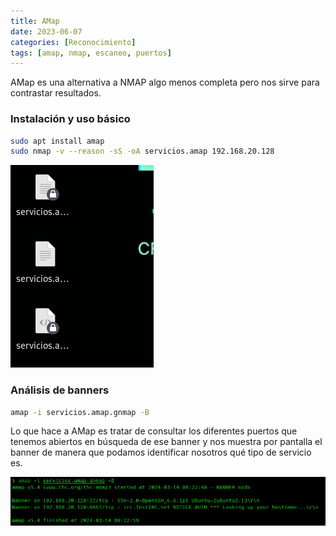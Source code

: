 ```yaml
---
title: AMap
date: 2023-06-07
categories: [Reconocimiento]
tags: [amap, nmap, escaneo, puertos]
---
```


AMap es una alternativa a NMAP algo menos completa pero nos sirve para contrastar resultados.

### Instalación y uso básico

```bash
sudo apt install amap
sudo nmap -v --reason -sS -oA servicios.amap 192.168.20.128
```

![Uso básico de AMap](/assets/img/posts/reconocimiento/20241127_212047_98-1.png)

### Análisis de banners

```bash
amap -i servicios.amap.gnmap -B
```

Lo que hace a AMap es tratar de consultar los diferentes puertos que tenemos abiertos en búsqueda de ese banner y nos muestra por pantalla el banner de manera que podamos identificar nosotros qué tipo de servicio es.

![Análisis de banners con AMap](/assets/img/posts/reconocimiento/20241127_212125_98-2.png)